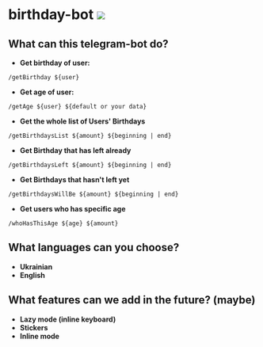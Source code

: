 ﻿# birthday-bot <img src="https://img.shields.io/github/watchers/YuliyaDM/birthday-bot?style=flat-square" />

## What can this telegram-bot do?

* **Get birthday of user:**

```/getBirthday ${user}```

* **Get age of user:**

```/getAge ${user} ${default or your data}```

* **Get the whole list of Users' Birthdays**

```/getBirthdaysList ${amount} ${beginning | end}```

* **Get Birthday that has left already**

```/getBirthdaysLeft ${amount} ${beginning | end}```

* **Get Birthdays that hasn't left yet**

```/getBirthdaysWillBe ${amount} ${beginning | end}```

* **Get users who has specific age**

```/whoHasThisAge ${age} ${amount}```

## What languages can you choose?

* **Ukrainian**
* **English**

## What features can we add in the future? (maybe)

* **Lazy mode (inline keyboard)**
* **Stickers**
* **Inline mode**
